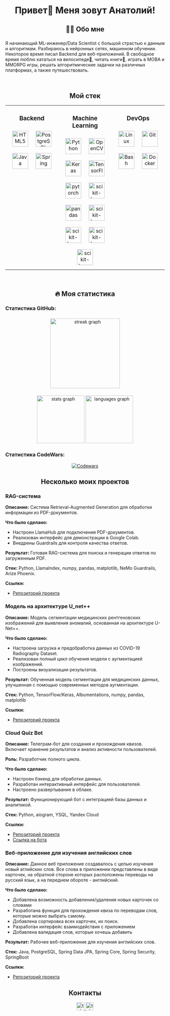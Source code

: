 <h1 align="center">Привет👋 Меня зовут Анатолий!</h1>

###

<h2 align="center">👩‍💻  Обо мне</h2>

###
  

Я начинающий ML-инженер/Data Scientist с большой страстью к данным и алгоритмам. Разбираюсь в нейронных сетях, машинном обучении. Некоторое время писал Backend для веб-приложений. В свободное время люблю кататься на велосипеде🚴, читать книги📖, играть в MOBA и MMORPG игры, решать алгоритмические задачки на различных платформах, а также путешествовать.  
  

<br/>  


<h2 align="center">Мой стек</h2>  
<table border="0">
<tr><td valign="top" width="33%">



<h3 align="center">Backend</h3>  
<div align="center">  
<a href="https://en.wikipedia.org/wiki/HTML5" target="_blank"><img style="margin: 10px" src="https://profilinator.rishav.dev/skills-assets/html5-original-wordmark.svg" alt="HTML5" height="50" /></a>  
<a href="https://www.postgresql.org/" target="_blank"><img style="margin: 10px" src="https://profilinator.rishav.dev/skills-assets/postgresql-original-wordmark.svg" alt="PostgreSQL" height="50" /></a>  
<a href="https://www.java.com/" target="_blank"><img style="margin: 10px" src="https://profilinator.rishav.dev/skills-assets/java-original-wordmark.svg" alt="Java" height="50" /></a>  
<a href="https://docs.spring.io/spring-framework/docs/3.0.x/reference/expressions.html#:~:text=The%20Spring%20Expression%20Language%20(SpEL,and%20basic%20string%20templating%20functionality." target="_blank"><img style="margin: 10px" src="https://profilinator.rishav.dev/skills-assets/springio-icon.svg" alt="Spring" height="50" /></a>  
</div>  

![]()  


</td><td valign="top" width="33%">



<h3 align="center">Machine Learning </h3>  
<div align="center">  
<a href="https://www.python.org/" target="_blank"><img style="margin: 10px" src="https://profilinator.rishav.dev/skills-assets/python-original.svg" alt="Python" height="50" /></a>  
<a href="https://opencv.org/" target="_blank"><img style="margin: 10px" src="https://profilinator.rishav.dev/skills-assets/opencv-icon.svg" alt="OpenCV" height="50" /></a>  
<a href="https://keras.io/" target="_blank"><img style="margin: 10px" src="https://profilinator.rishav.dev/skills-assets/keras.png" alt="Keras" height="50" /></a>  
<a href="https://www.tensorflow.org/" target="_blank"><img style="margin: 10px" src="https://profilinator.rishav.dev/skills-assets/tensorflow-icon.svg" alt="TensorFlow" height="50" /></a>  
<a href="https://pytorch.org/" target="_blank"><img style="margin: 10px" src="https://profilinator.rishav.dev/skills-assets/pytorch-icon.svg" alt="pytorch" height="50" /></a>
<a href="https://scikit-learn.org/" target="_blank"><img style="margin: 10px" src="https://datastart.ru/blog/assets/uploads/cXhLkkaDc7xyZkbRtPHv2RhGRWIFCuhN.jpg" alt="scikit-learn" height="50" /></a>
<a href="https://pandas.pydata.org/" target="_blank"><img style="margin: 10px" src="https://encrypted-tbn0.gstatic.com/images?q=tbn:ANd9GcRSu9xFbA6COOd9Wq-koFEoAFD7wpFgbvdz6Q&s" alt="pandas" height="50" /></a>
<a href="https://numpy.org/" target="_blank"><img style="margin: 10px" src="https://avatars.githubusercontent.com/u/288276?s=280&v=4" alt="scikit-learn" height="50" /></a>
<a href="https://scipy.org/" target="_blank"><img style="margin: 10px" src="https://encrypted-tbn0.gstatic.com/images?q=tbn:ANd9GcTGnfhZwoeVtV8kGJjOCAyuBBLEWWpC7OFiqQ&s" alt="scikit-learn" height="50" /></a>
<a href="https://huggingface.co/" target="_blank"><img style="margin: 10px" src="https://encrypted-tbn0.gstatic.com/images?q=tbn:ANd9GcTbV0nsS-UXj2CFrm4REkgNl0D3o7Oa5SGIdQ&s" alt="scikit-learn" height="50" /></a>
<a href="https://www.llamaindex.ai/" target="_blank"><img style="margin: 10px" src="https://encrypted-tbn0.gstatic.com/images?q=tbn:ANd9GcStMP8S3VbNCqOQd7QQQcbvC_FLa1HlftCiJw&s" alt="scikit-learn" height="50" /></a>
</div>

</td><td valign="top" width="33%">



<h3 align="center">DevOps</h3> 
<div align="center">  
<a href="https://www.linux.org/" target="_blank"><img style="margin: 10px" src="https://profilinator.rishav.dev/skills-assets/linux-original.svg" alt="Linux" height="50" /></a>  
<a href="https://github.com/" target="_blank"><img style="margin: 10px" src="https://profilinator.rishav.dev/skills-assets/git-scm-icon.svg" alt="Git" height="50" /></a>  
<a href="https://www.gnu.org/software/bash/" target="_blank"><img style="margin: 10px" src="https://profilinator.rishav.dev/skills-assets/gnu_bash-icon.svg" alt="Bash" height="50" /></a>  
<a href="https://www.docker.com/" target="_blank"><img style="margin: 10px" src="https://profilinator.rishav.dev/skills-assets/docker-original-wordmark.svg" alt="Docker" height="50" /></a>  
</div>

</td></tr></table>  

<br/>

###

<h2 align="center">🔥  Моя статистика</h2>

<h3 align="left">Статистика GitHub:</h3>

###

<div align="center">
  <img src="https://streak-stats.demolab.com?user=MrJuniorJP&locale=en&mode=daily&theme=dark&hide_border=false&border_radius=5&order=3" height="220" alt="streak graph"  />
</div>

###

<div align="center">
  <img src="https://github-readme-stats.vercel.app/api?username=MrJuniorJP&hide_title=false&hide_rank=false&show_icons=true&include_all_commits=true&count_private=true&disable_animations=false&theme=dracula&locale=en&hide_border=false&order=1" height="150" alt="stats graph"  />
  <img src="https://github-readme-stats.vercel.app/api/top-langs?username=MrJuniorJP&locale=en&hide_title=false&layout=compact&card_width=320&langs_count=5&theme=dracula&hide_border=false&order=2" height="150" alt="languages graph"  />
</div>

###

<h3 align="left">Статистика CodeWars:</h3>

<div align="center">
  
[![Codewars](https://github.r2v.ch/codewars?user=Nicks124567&name=false&hide_clan=true&top_languages=true&stroke=%23b362ff&theme=purple_dark)](https://www.codewars.com/users/Nicks124567)

</div> 


<h2 align="center"> Несколько моих проектов</h2>



<h3>RAG-система</h3>
<p><strong>Описание:</strong> Система Retrieval-Augmented Generation для обработки информации из PDF-документов.</p>
<p><strong>Что было сделано:</strong></p>
<ul>
  <li>Настроен LlamaHub для подключения PDF-документов.</li>
  <li>Реализован интерфейс для демонстрации в Google Colab.</li>
  <li>Внедрены Guardrails для контроля качества ответов.</li>
</ul>
<p><strong>Результат:</strong> Готовая RAG-система для поиска и генерации ответов по загруженным PDF.</p>
<p><strong>Стек:</strong> Python, LlamaIndex, numpy, pandas, matplotlib, NeMo Guardrails, Arize Phoenix.</p>
<p>
  <strong>Ссылки:</strong>
  <ul>
    <li><a href="https://github.com/MrJuniorJP/RAG" target="_blank">Репозиторий проекта</a></li>
  </ul>
</p>

<h3>Модель на архитектуре U_net++</h3>
<p><strong>Описание:</strong> Модель сегментации медицинских рентгеновских изображений для выявления аномалий, основанная на архитектуре U-Net++.</p>
<p><strong>Что было сделано:</strong></p>
<ul>
  <li>Настроена загрузка и предобработка данных из COVID-19 Radiography Dataset.</li>
  <li>Реализован полный цикл обучения модели с аугментацией изображений.</li>
  <li>Построены визуализации результатов.</li>
</ul>
<p><strong>Результат:</strong> Обученная модель сегментации для медицинских данных, улучшенная с помощью современных методов аугментации.</p>
<p><strong>Стек:</strong> Python, TensorFlow/Keras, Albumentations, numpy, pandas, matplotlib</p>
<p>
  <strong>Ссылки:</strong>
  <ul>
    <li><a href="https://github.com/MrJuniorJP/U_net_plus_plus" target="_blank">Репозиторий проекта</a></li>
  </ul>
</p>


<h3>Cloud Quiz Bot</h3>
<p><strong>Описание:</strong> Телеграм-бот для создания и прохождения квизов. Включает хранение результатов и анализ активности пользователей.</p>
<p><strong>Роль:</strong> Разработчик полного цикла.</p>
<p><strong>Что было сделано:</strong></p>
<ul>
  <li>Настроен бэкенд для обработки данных.</li>
  <li>Разработан интерактивный интерфейс для пользователей.</li>
  <li>Настроено развертывание в облаке.</li>
</ul>
<p><strong>Результат:</strong> Функционирующий бот с интеграцией базы данных и аналитикой.</p>
<p><strong>Стек:</strong> Python, aiogram, YSQL, Yandex Cloud</p>
<p>
  <strong>Ссылки:</strong>
  <ul>
    <li><a href="https://github.com/MrJuniorJP/cloud_quiz_bot" target="_blank">Репозиторий проекта</a></li>
    <li><a href="https://t.me/SpringTest123123Bot" target="_blank">Ссылка на бота</a></li>
  </ul>
</p>

<h3>Веб-приложение для изучения английских слов</h3>
<p><strong>Описание:</strong> Данное веб приложение создавалось с целью изучения новый аглийских слов. Все слова в приложении представлены в виде карточек, на обратной стороне которых расположены переводы на русский язык, а на переднем обороте - английский.</p>
<p><strong>Что было сделано:</strong></p>
<ul>
  <li>Добавлена возможность добавления/удаления новых карточек со словами</li>
  <li>Разработана функция для прохождения квиза по переводам слов, которые можно выбрать самому.</li>
  <li>Добавлена сортировка всех карточек, их поиск.</li>
  <li>Разработан интерфейс взаимодействия с приложением</li>
  <li>Добавлена валидация слов, которые хочешь добавить</li>
</ul>
<p><strong>Результат:</strong> Рабочее веб-приложение для изучения английских слов.</p>
<p><strong>Стек:</strong> Java, PostgreSQL, Spring Data JPA, Spring Core, Spring Security, SpringBoot</p>
<p>
  <strong>Ссылки:</strong>
  <ul>
    <li><a href="https://github.com/MrJuniorJP/LearnEnglish" target="_blank">Репозиторий проекта</a></li>
  </ul>
</p>




<h2 align="center">Контакты</h2> 
<div align="center">
<a href="https://t.me/Lipton3452" target="_blank">
    <img src="https://img.shields.io/static/v1?message=Telegram&logo=telegram&label=&color=2CA5E0&logoColor=white&labelColor=&style=for-the-badge" height="25" alt="telegram logo"  />
</a>
<a href="https://vk.com/id152236677" target="_blank">
    <img src="https://encrypted-tbn0.gstatic.com/images?q=tbn:ANd9GcTs0JTQ8BWuFrFFECDx8KxGHX_4EbAoEdjeSg&s" height="25" alt="telegram logo"  />
</a>
</div>  


